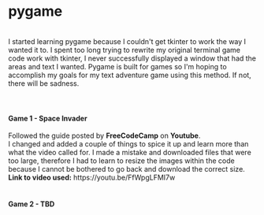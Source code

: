 # pygame
<br />
I started learning pygame because I couldn't get tkinter to work the way I wanted it to. I spent too long trying to rewrite my original terminal game code work with tkinter, I never successfully displayed a window that had the areas and text I wanted. Pygame is built for games so I'm hoping to accomplish my goals for my text adventure game using this method. If not, there will be sadness.
<br />
<br />
<br />
<h4>Game 1 - Space Invader</h4>
Followed the guide posted by <b>FreeCodeCamp</b> on <b>Youtube</b>.<br />
I changed and added a couple of things to spice it up and learn more than what the video called for. I made a mistake and downloaded files that were too large, therefore I had to learn to resize the images within the code because I cannot be bothered to go back and download the correct size.<br />
<b>Link to video used:</b> https://youtu.be/FfWpgLFMI7w<br />
<br />
<h4>Game 2 - TBD</h4>

